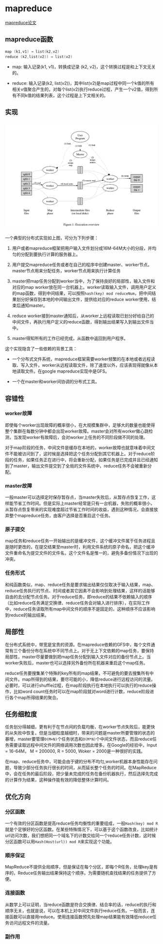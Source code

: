 # mapreduce

[mapreduce论文](https://pdos.csail.mit.edu/6.824/papers/mapreduce.pdf)

## mapreduce函数

```cpp
map (k1,v1) → list(k2,v2)
reduce (k2,list(v2)) → list(v2)
```

* map: 输入记录(k1, v1)，转换成记录 (k2, v2)，这个转换过程是和上下文无关的。

* reduce: 输入记录(k2, list(v2))，其中list(v2)是map过程中同一个k值的所有相关v值聚合产生的，对每个list(v2)执行reduce过程，产生一个v2值，得到所有不同k值的结果列表，这个过程是上下文相关的。

## 实现

![overview](./img/mapreduce-impl.png)

一个典型的分布式实现如上图，可分为下列步骤：

1. 用户或者mapreduce框架把用户输入文件划分成16M-64M大小的分段，并均匀的分配到要执行计算的服务器上。

2. 用户提交mapreduce任务或者在自己的程序中创建master、worker节点。master节点用来分配任务，worker节点用来执行计算任务

3. master把map任务分配到worker当中，为了保持良好的局部性，输入文件和对应的map worker放在同一台机器上。worker读取输入文件，调用用户定义的map函数，得到中间结果，可以按照`hash(key) mod reduceNum`，把中间结果划分好保存到本地的中间输出文件，提供给对应的reduce worker使用，结束后通知master。

4. reduce worker接到master通知后，从worker上远程读取已划分好给自己的中间文件，再执行用户定义的reduce函数，得到输出结果写入到输出文件当中。

5. master得知所有的工作已经完成，从函数中返回到用户程序。

这个实现隐含了一些依赖的背景工具：

* 一个分布式文件系统，mapreduce框架需要worker频繁的在本地或者远程读取、写入文件，worker从远程读取文件，除了速度以外，应该表现得就像从本地读取文件。在google mapreduce实现中是GFS。

* 一个在master和worker间协调的分布式工具。

## 容错性

### worker故障

即使每个worker出现故障的概率很小，在大规模集群中，足够大的数量也能使得整个集群在每数分钟中都会出现worker故障。master会对所有worker做心跳检测，当发现worker有故障后，会对worker上任务的不同阶段做不同的处理。

对于map阶段的任务，中间文件是缓存在本地的，worker故障也就意味着中间文件不能被访问到了，这时候是选择把这个任务分配到其它机器上。对于reduce阶段的任务，如果任务正在进行中，将会重新分配，如果任务是已完成并且已经通知到了master，输出文件提交到了全局的文件系统中，reduce任务不会被重新分配。

### master故障

一般master可以选择定时保存暂存点，当master失败后，从暂存点恢复工作，这样能节省工作时间。但是实际上master经常是只有一台机器，失败的概率很小，从暂存点恢复带来的实现难度超过节省工作时间的收益，遇到这种情况，会直接放弃整个mapreduce任务，由客户选择是否重启这个任务。

### 原子提交

map任务和reduce任务一开始输出的是缓冲文件，这个缓冲文件属于任务进程且是随时更改的，在提交结果至master时，利用文件系统的原子命名，把这个缓冲文件重命名为提交文件的文件名，这个文件名是惟一的，避免多备份情况下出现的冲突。

### 任务形式

和纯函数类似，map、reduce任务是要求输出结果仅仅取决于输入结果，map、reduce任务执行的节点、时间或者其它因素不会影响到处理结果，这样的话能够自由的去分配节点任务。对于reduce任务，即reduce的结果不依赖输入的顺序（比如reduce任务满足交换律、reduce任务会对输入进行排序），在实际工作中，reduce任务读取所有map中间文件的顺序不是固定的，这种顺序不应该影响到reduce的输出结果。

## 局部性

在分布式系统中，带宽是宝贵的资源。在mapreduce依赖的GFS中，每个文件通常有三个备份分布在系统中不同节点上。对于无上下文依赖的map任务，要保持局部性，master尽量要做到把map任务分配到输入文件对应的备份节点上。当worker失败后，master也可以选择另外备份所在机器来重启这个map任务。

reduce任务要搜集某个特殊的key所有的map结果，不可避免的要去搜集所有中间文件。map所得到的结果，要尽可能的小，降低reduce进行远程访问的流量。必要时，可以进行shuffle过程，在map阶段执行在本地执行可以执行的reduce操作，比如word count任务时可以在map阶段就对word进行计数，reduce阶段进行各个map所得结果的聚合。

## 任务细粒度

任务划分得越细，更有利于在节点间的负载均衡，在worker节点失败后，能更快的从失败中恢复。但是当细粒度越细时，带来的问题是master所要管理的状态的暴增，master要管理`O(M+N)`个任务状态和`O(M*N)`个中间文件状态，而且reduce任务需要读取远程中间文件的网络调用次数也因此增多。在Google的经验中，Input = 16-64M， M = 200000, R = 5000, Woker = 2000是一种很好的实践。

在map、reduce任务中，可能会由于键的分布不均匀,worker机器本身性能存在问题，导致少部分任务执行很长的时间，从而延长整个任务的时间。在MapReduce中，会在任务的最后阶段，把少量未完成的任务在备份机器执行，然后选择先完成的计算作为结果，这种操作能有效的降低整体计算时间。

## 优化方向

### 分区函数

一个有效的分区函数是提高reduce任务均衡性的重要组成，一般`Hash(key) mod R`就是个足够好的分区函数。在某些特殊情况下，可以基于这个函数改良，比如统计url访问次数，我们想把同一个域名下的计数交给同一个reduce任务计数，这时候分区函数可以用`Hash(Host(url)) mod R`来实现这个功能。

### 顺序保证

MapReduce不提供全局顺序，但是保证在每个分区，即每个R任务，处理key是有序的，Reduce任务输出结果保持这个顺序。为需要随机查找结果的任务提供了方便。

### 连接函数

从数学上可以证明，当reduce函数是符合交换律、结合率的话，reduce的执行和顺序无关，也就是说，可以在本机上对中间文件执行reduce任务。一般而言，连接函数可以直接用reduce。使用连接函数预先处理map结果能有效降低reduce任务访问远程文件的流量。

### 副作用

